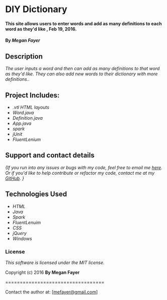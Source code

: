 # DIY Dictionary

#### This site allows users to enter words and add as many definitions to each word as they'd like , Feb 19, 2016.

#### By _**Megan Fayer**_

## Description

_The user inputs a word and then can add as many definitions to that word as they'd like. They can also add new words to their dictionary with more definitions.._

## Project Includes:

* _.vtl HTML layouts_
* _Word.java_
* _Definition.java_
* _App.java_
* _spark_
* _jUnit_
* _FluentLenium_



## Support and contact details

_{If you run into any issues or bugs with my code, feel free to email me [here]. Or if you'd like to help contribute or refactor my code, contact me at my [GitHub]. }_

## Technologies Used

* _HTML_
* _Java_
* _Spark_
* _FluentLenuim_
* _CSS_
* _jQuery_
* _Windows_



### License

*This software is licensed under the MIT license.*

Copyright (c) 2016 **By Megan Fayer**

==================================

Contact the author at: [mefayer@gmail.com]

[here]: <mailto:mefayer@gmail.com>
[GitHub]: <https://github.com/buffbabyfinn>
